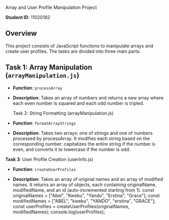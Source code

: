 
Array and User Profile Manipulation Project

**Student ID**: 11020182

## Overview

This project consists of JavaScript functions to manipulate arrays and create user profiles. The tasks are divided into three main parts:

## Task 1: Array Manipulation (`arrayManipulation.js`)

- **Function**: `processArray`

- **Description**: Takes an array of numbers and returns a new array where each even number is squared and each odd number is tripled.




  Task 2: String Formatting (arrayManipulation.js)

- **Function**: `formatArrayStrings`

- **Description**: Takes two arrays: one of strings and one of numbers processed by processArray. It modifies each string based on the corresponding number: capitalizes the entire string if the number is even, and converts it to lowercase if the number is odd.




**Task 3**: User Profile Creation (userInfo.js)

- **Function**: `createUserProfiles`

- **Description**: Takes an array of original names and an array of modified names. It returns an array of objects, each containing originalName, modifiedName, and an id (auto-incremented starting from 1).
const originalNames = ["Abel", "Kweku", "Yando", "Erstina", "Grace"];
const modifiedNames = ["ABEL", "kweku", "YANDO", "erstina", "GRACE"];
const userProfiles = createUserProfiles(originalNames, modifiedNames);
console.log(userProfiles);


